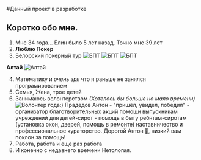 #Данный проект в разработке
## Коротко обо мне.
1. Мне 34 года... Блин было 5 лет назад. Точно мне 39 лет
2. **Люблю Покер** 
3. Белорский покерный тур
   ![БПТ](https://sun47-2.userapi.com/impg/zcySpHCBi7jLuPkSO20cpoUGryhFi7zl-k4bOw/dg4VKul8RrE.jpg?size=667x1000&quality=95&sign=6ee9c0c14ef748583b55866a6687d583&type=album)
 ![БПТ](https://sun9-44.userapi.com/impg/hVAEhxjPhssUNEWe2XSn_bXJXfBXPbKnml5IBA/dkM9wEtLXlM.jpg?size=1500x1000&quality=95&sign=2725242c8eb5069849e0ebf8a1b6e0af&type=album)
 ![БПТ](https://sun9-76.userapi.com/impg/VM1n5w9zLbYlcJ37mXiU7v5YhZ1xMxAfogye8w/W6dKMeZa-ys.jpg?size=1500x1000&quality=95&sign=e6044ef40231cc386312f303d0006e8f&type=album)

 **Алтай**
 ![Алтай](https://sun9-51.userapi.com/impf/c840425/v840425111/600e2/TskJIucz7Ig.jpg?size=1215x2160&quality=96&sign=9d2a7bafa72f958da4daf68d1d7ea248&type=album)

4. Математику и _очень зря_ что я раньше не занялся програмированием
5. Семья, Жена, трое детей
6. Занимаюсь волонтерством _(Хотелось бы больше но мало времени)_
   ![Волонтер года:)](https://sun9-8.userapi.com/impg/8Sec7jmYJUKTIcU8vm8QXBf-cyBV6iPiRg8Yyw/uk4sm2sovpg.jpg?size=1280x960&quality=95&sign=9f0827d392d43e36d5749c0fac1436c5&type=album)
   Прадедов Антон - "пришёл, увидел, победил" - организатор благотворительных акций помощи выпускникам учреждений для детей-сирот - помощь в быту ребятам-сиротам (установка окон, дверей, помощь в ремонте) наставничество и профессиональное кураторство. Дорогой Антон 🤩, низкий вам поклон за помощь!
7. Работа, работа и еще раз работа
8. И конечно с недавнего времени Нетология.